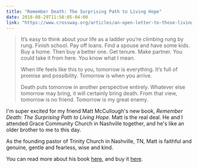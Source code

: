 ```yaml
---
title: "Remember Death: The Surprising Path to Living Hope"
date: 2018-08-29T11:58:05-04:00
link: "https://www.crossway.org/articles/an-open-letter-to-those-living-for-tomorrow/"
---
```


> It’s easy to think about your life as a ladder you’re climbing rung by rung. Finish school. Pay off loans. Find a spouse and have some kids. Buy a home. Then buy a better one. Get tenure. Make partner. You could take it from here. You know what I mean.
> 
> When life feels like this to you, tomorrow is everything. It’s full of promise and possibility. Tomorrow is when you arrive.
> 
> Death puts tomorrow in another perspective entirely. Whatever else tomorrow may bring, it will certainly bring death. From that view, tomorrow is no friend. Tomorrow is my great enemy.

<!--more-->

I'm super excited for my friend Matt McCullough's new book, *Remember Death: The Surprising Path to Living Hope*. Matt is the real deal. He and I attended Grace Community Church in Nashville together, and he's like an older brother to me to this day.

As the founding pastor of Trinity Church in Nashville, TN, Matt is faithful and genuine, gentle and fearless, wise and kind.

You can read more about his book [here](https://www.crossway.org/articles/an-open-letter-to-those-living-for-tomorrow/), and buy it [here](https://www.amazon.com/Remember-Death-Surprising-Living-Coalition/dp/1433560534/).

